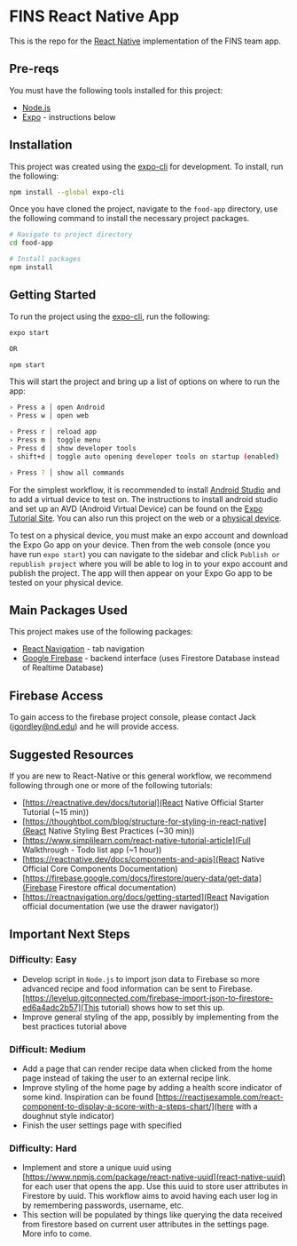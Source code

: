 # FINS React Native App
This is the repo for the [React Native](https://reactnative.dev) implementation of the FINS team app.

## Pre-reqs
You must have the following tools installed for this project:
* [Node.js](https://nodejs.org/en/)
* [Expo](https://expo.dev/tools#cli) - instructions below

## Installation
This project was created using the [expo-cli](https://expo.dev/tools#cli) for development. To install, run the following:

```bash
npm install --global expo-cli
```

Once you have cloned the project, navigate to the `food-app` directory, use the following command to install the necessary project packages.

```bash
# Navigate to project directory
cd food-app

# Install packages
npm install
```

## Getting Started
To run the project using the [expo-cli](https://expo.dev/tools#cli), run the following:

```bash
expo start

OR

npm start
```

This will start the project and bring up a list of options on where to run the app: 
```bash
› Press a │ open Android
› Press w │ open web

› Press r │ reload app
› Press m │ toggle menu
› Press d │ show developer tools
› shift+d │ toggle auto opening developer tools on startup (enabled)

› Press ? │ show all commands
```

For the simplest workflow, it is recommended to install [Android Studio](https://developer.android.com/studio) and to add a virtual device to test on. The instructions to install android studio and set up an AVD (Android Virtual Device) can be found on the [Expo Tutorial Site](https://docs.expo.dev/workflow/android-studio-emulator/). You can also run this project on the web or a [physical device](https://docs.expo.dev/guides/testing-on-devices/).

To test on a physical device, you must make an expo account and download the Expo Go app on your device. Then from the web console (once you have run `expo start`) you can navigate to the sidebar and click `Publish or republish project` where you will be able to log in to your expo account and publish the project. The app will then appear on your Expo Go app to be tested on your physical device.

## Main Packages Used
This project makes use of the following packages:
* [React Navigation](https://reactnavigation.org/) - tab navigation
* [Google Firebase](https://firebase.google.com/) - backend interface (uses Firestore Database instead of Realtime Database)

## Firebase Access
To gain access to the firebase project console, please contact Jack (jgordley@nd.edu) and he will provide access.

## Suggested Resources
If you are new to React-Native or this general workflow, we recommend following through one or more of the following tutorials:
* [https://reactnative.dev/docs/tutorial](React Native Official Starter Tutorial (~15 min))
* [https://thoughtbot.com/blog/structure-for-styling-in-react-native](React Native Styling Best Practices (~30 min))
* [https://www.simplilearn.com/react-native-tutorial-article](Full Walkthrough - Todo list app (~1 hour))
* [https://reactnative.dev/docs/components-and-apis](React Native Official Core Components Documentation)
* [https://firebase.google.com/docs/firestore/query-data/get-data](Firebase Firestore offical documentation)
* [https://reactnavigation.org/docs/getting-started](React Navigation official documentation (we use the drawer navigator))

## Important Next Steps

### Difficulty: Easy
* Develop script in `Node.js` to import json data to Firebase so more advanced recipe and food information can be sent to Firebase. [https://levelup.gitconnected.com/firebase-import-json-to-firestore-ed6a4adc2b57](This tutorial) shows how to set this up.
* Improve general styling of the app, possibly by implementing from the best practices tutorial above

### Difficult: Medium
* Add a page that can render recipe data when clicked from the home page instead of taking the user to an external recipe link.
* Improve styling of the home page by adding a health score indicator of some kind. Inspiration can be found [https://reactjsexample.com/react-component-to-display-a-score-with-a-steps-chart/](here with a doughnut style indicator)
* Finish the user settings page with specified 

### Difficulty: Hard
* Implement and store a unique uuid using [https://www.npmjs.com/package/react-native-uuid](react-native-uuid) for each user that opens the app. Use this uuid to store user attributes in Firestore by uuid. This workflow aims to avoid having each user log in by remembering passwords, username, etc.
* This section will be populated by things like querying the data received from firestore based on current user attributes in the settings page. More info to come.